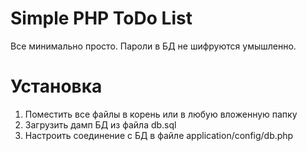 # Simple PHP ToDo List

Все минимально просто.
Пароли в БД не шифруются умышленно.

# Установка

1. Поместить все файлы в корень или в любую вложенную папку
2. Загрузить дамп БД из файла db.sql
3. Настроить соединение с БД в файле application/config/db.php
